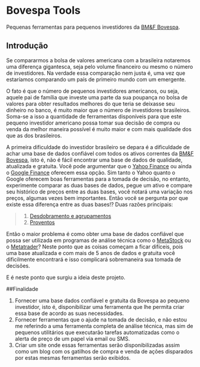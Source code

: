 # Bovespa Tools

Pequenas ferramentas para pequenos investidores da [BM&F Bovespa](http://www.bmfbovespa.com.br/).

## Introdução
Se compararmos a bolsa de valores americana com a brasileira notaremos uma diferença gigantesca, seja pelo volume financeiro ou mesmo o número de investidores. Na verdade essa comparação nem justa é, uma vez que estaríamos comparando um país de primeiro mundo com um emergente.

O fato é que o número de pequenos investidores americanos, ou seja, aquele pai de família que investe uma parte da sua poupança no bolsa de valores para obter resultados melhores do que teria se deixasse seu dinheiro no banco, é muito maior que o número de investidores brasileiros. Soma-se a isso a quantidade de ferramentas disponíveis para que este pequeno investidor americano possa tomar sua decisão de compra ou venda da melhor maneira possível é muito maior e com mais qualidade dos que as dos brasileiros.

A primeira dificuldade do investidor brasileiro se depara é a dificuldade de achar uma base de dados confiável com todos os ativos correntes da [BM&F Bovespa](http://www.bmfbovespa.com.br/), isto é, não é fácil encontrar uma base de dados de qualidade, atualizada e gratuita. Você pode argumentar que o [Yahoo Finance](http://finance.yahoo.com/) ou ainda o [Google Finance](https://www.google.com/finance) oferecem essa opção. Sim tanto o Yahoo quanto o Google oferecem boas ferramentas para a tomada de decisão, no entanto, experimente comparar as duas bases de dados, pegue um ativo e compare seu histórico de preços entre as duas bases, você notará uma variação nos preços, algumas vezes bem importantes. Então você se pergunta por que existe essa diferença entre as duas bases!? Duas razões principais:
> 1. [Desdobramento e agrupamentos](http://pt.wikipedia.org/wiki/Desdobramento_de_a%C3%A7%C3%B5es)
> 2. [Proventos](http://wiki.advfn.com/pt/Proventos)

Então o maior problema é como obter uma base de dados confiável que possa ser utilizada em programas de análise técnica como o [MetaStock](http://www.metastock.com/) ou o [Metatrader](http://www.metatrader5.com/)? Neste ponto que as coisas começam a ficar difíceis, pois uma base atualizada e com mais de 5 anos de dados e gratuita você dificilmente encontrará e isso complicará sobremaneira sua tomada de decisões.

E é neste ponto que surgiu a ideia deste projeto.

##Finalidade
1. Fornecer uma base dados confiável e gratuita da Bovespa ao pequeno investidor, isto é, disponibilizar uma ferramenta que lhe permita criar essa base de acordo as suas necessidades.
2. Fornecer ferramentas que o ajude na tomada de decisão, e não estou me referindo a uma ferramenta completa de análise técnica, mas sim de pequenos utilitários que executarão tarefas automatizadas como o alerta de preço de um papel via email ou SMS.
3. Criar um site onde essas ferramentas serão disponibilizadas assim como um blog com os gatilhos de compra e venda de ações disparados por estas mesmas ferramentas serão exibidos.
